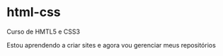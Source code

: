 # html-css
 Curso de HMTL5 e CSS3

Estou aprendendo a criar sites e agora vou gerenciar meus repositórios
